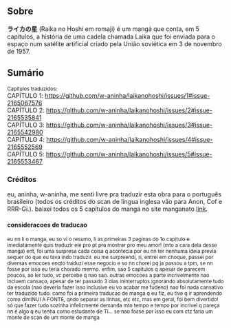 ## Sobre
**ライカの星** (Raika no Hoshi em romaji) é um mangá que conta, em 5 capítulos, a história de uma cadela chamada Laika que foi enviada para o espaço num satélite artificial criado pela União soviética em 3 de novembro de 1957.

## Sumário
<sup>Capítulos traduzidos:</sup><br>
CAPÍTULO 1: https://github.com/w-aninha/laikanohoshi/issues/1#issue-2165067576<br>
CAPÍTULO 2: https://github.com/w-aninha/laikanohoshi/issues/2#issue-2165535841<br>
CAPÍTULO 3: https://github.com/w-aninha/laikanohoshi/issues/3#issue-2165542980<br>
CAPÍTULO 4: https://github.com/w-aninha/laikanohoshi/issues/4#issue-2165552569<br>
CAPÍTULO 5: https://github.com/w-aninha/laikanohoshi/issues/5#issue-2165553467

### Créditos
eu, aninha, w-aninha, me senti livre pra traduzir esta obra para o português brasileiro (todos os créditos do scan de língua inglesa vão para Anon, Cof e RRR-Gi.).
baixei todos os 5 capítulos do mangá no site manganato [link](https://manganato.com/manga-ih985964).

#### consideracoes de traducao
<sub>eu nn li o manga, eu so vi o resumo, li as primeiras 3 paginas do 1o capitulo e imediatamente quis traduzir ele pro pt pra mostrar pro meu amor! (mto a cara dela desse manga)
ent, foi uma surpresa cada coisa q acontecia por eu nn ter nenhuma ideia previa sequer do que eu tava indo traduzir.
eu me surpreendi, ri, entrei em choque, passei por diversas emocoes enqto traduzi esse negocio e so nn chorei pq ja passou a tpm, se nn fosse por isso eu teria chorado mermo.
enfim, sao 5 capitulos q apesar de parecem poucos, ao ler tudo, vc percebe q nao sao. 
outras emocoes a parte incrivelmente nao incluem cansaço, apesar de ter passado 3 dias ininterruptos ignorando absolutamente tudo da escola (nao deveria fazer isso inclusive eu vo acabar me fudeno) nao foi nada cansativo ter traduzido tudo. como foi a primeira traducao de manga q eu fiz, eu tive q ir aprendendo como dimINUI A FONTE, qndo separar as linhas, etc etc, mas em geral, foi bem divertido! só que fazer tudo sozinha infelizmente demanda mto tempo e tempo por incrivel q pareça nn é algo q eu tenha como estudante de TI... se nao fosse por isso eu com ctz faria um monte de scan de um monte de manga</sub>
